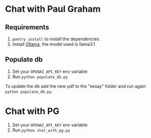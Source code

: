 # Chat with Paul Graham

## Requirements

1. `poetry install` to install the dependencies
2. Install [Ollama](https://ollama.com/), the model used is llama3.1

## Populate db
1. Set your `OPENAI_API_KEY` env variable
2. Run `python populate_db.py`

To update the db add the new pdf to the "essay" folder and run again `python populate_db.py`.

# Chat with PG
1. Set your `OPENAI_API_KEY` env variable
2. Run `python chat_with_pg.py`

